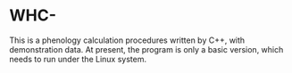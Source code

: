 # WHC-
This is a phenology calculation procedures written by C++, with demonstration data. At present, the program is only a basic version, which needs to run under the Linux system.
